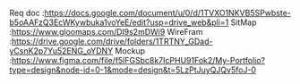 Req doc  :https://docs.google.com/document/u/0/d/1TVXO1NKVB5SPwbste-b5oAAFzQ3EcWKywbuka1voYeE/edit?usp=drive_web&pli=1
SitMap   :https://www.gloomaps.com/Dl9s2mDWi9
WireFram :https://drive.google.com/drive/folders/1TRTNY_GDad-yCsnK2p7Yu52ENG_oYDNY
Mockup   :https://www.figma.com/file/f5lFGSbc8k7IcPHU91Fok2/My-Portfolio?type=design&node-id=0-1&mode=design&t=5LzPtJuyQJQv5foJ-0
